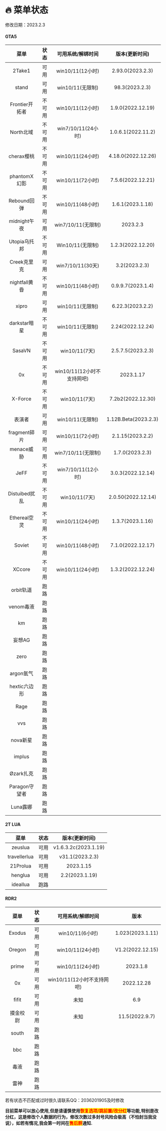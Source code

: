 # 🔥 菜单状态

修改日期：2023.2.3

<!-- tabs:start -->

#### **GTA5**

|     菜单    | 状态 |  可用系统/解绑时间 |  版本(更新时间)    |
| :---------: |:---:|:-----------------:|:-----------------: |
|    2Take1   |  可用|  win10/11(12小时)|  2.93.0(2023.2.3) |
|     stand   |  可用|   win10/11(无限制)|  98.3(2023.2.3) |
|Frontier开拓者|  不可用|  win10/11(12小时)|  1.9.0(2022.12.19)  |
|  North北域   |不可用|win7/10/11(24小时)|  1.0.6.1(2022.11.2)  |
|  cherax樱桃  |不可用|  win10/11(24小时)|  4.18.0(2022.12.26)  |
| phantomX幻影 |不可用|  win10/11(72小时)|  7.5.6(2022.12.21) |
|  Rebound回弹 | 不可用|   win10/11(48小时)|  1.6.1(2023.1.18)  |
| midnight午夜 | 可用| win7/10/11(无限制)|      2023.2.3     |
| Utopia乌托邦 | 不可用|   Win10/11(无限制)| 1.2.3(2022.12.20) |
|  Creek克里克 | 可用|  win7/10/11(30天)|3.2(2023.2.3)|
|nightfall黄昏 | 不可用|   win10/11(48小时)| 0.9.9.7(2023.1.4) |
|    xipro    | 可用|    win10/11(无限制)|   6.22.3(2023.2.2)  |
|darkstar暗星 | 不可用|    win10/11(无限制)|   2.24(2022.12.24)  |
|  SasaVN     | 不可用|     win10/11(7天) |  2.5.7.5(2023.2.3) |
|    0x       | 不可用|win10/11(12小时不支持网吧)|  2023.1.17    |
|  X-Force    | 不可用|     win10/11(7天) |   7.2b2(2022.12.30)  |
|    表演者   | 可用|   win10/11(无限制)|1.12B.Beta(2023.2.3)|
|fragment碎片 | 可用| win10/11(72小时)   |  2.1.15(2023.2.2)  |
|  menace威胁 | 可用|win7/10/11(无限制)  |  1.7.0(2023.2.3)  |
|     JeFF   |  不可用|win7/10/11(12小时) |  3.0.3(2022.12.14)  |
|Distuibed扰乱| 不可用|  win10/11(7天)    |  2.0.50(2022.12.14) |
|Ethereal空灵 | 不可用|win10/11(24小时)   |  1.3.7(2023.1.16) |
|   Soviet    | 不可用| win10/11(48小时)  |  7.1.0(2022.12.17)  |
|   XCcore    |不可用|win10/11(24小时)  |   1.3.2(2022.12.24)  |
|  orbit轨道  |  跑路|||
|  venom毒液  |  跑路|||
|    km      |  跑路|||
|   妄想AG    | 跑路|||
|   zero     |  跑路|||
| argon氩气  |  跑路|||
|hextic六边形 |  跑路|||
|   Rage     |  跑路|||
|    vvs     |  跑路|||
| nova新星   |  跑路|||
|  implus    |  跑路|||
| Øzark扎克  |  跑路|||
|Paragon守望者|  跑路|||
|  Luna露娜  |  跑路|||

#### **2T LUA**


|     菜单    | 状态  |  版本(更新时间)    |
| :---------: |:---:|:-----------------: |
|    zeuslua  |  可用|v1.6.3.2c(2023.1.19)|
| travellerlua|  可用|   v31.1(2023.2.3)   |
|   21Prolua  |  可用|      2023.1.15     |
|    henglua  |  可用|  2.2(2023.1.19)  |
|   ideallua  |  跑路|                    |

#### **RDR2**

|  菜单 |状态|可用系统/解绑时间|        版本      |
| :----:|:-:|:--------------:| :--------------: |
| Exodus|可用|win10/11(6小时)| 1.023(2023.1.11) |
|Oregon |可用|win10/11(24小时)|V1.2(2022.12.15)|
| prime |可用|win10/11(24小时)|    2023.1.8    |
|  0x   |可用|win10/11(12小时不支持网吧)|2022.12.28|
| fifit |可用|          未知  |   6.9 |
|摸金校尉|可用|          未知  | 11.5(2022.9.7)|
|  south | 跑路 |||
|   bbc  | 跑路 |||
|   毒液  |跑路 |||
|   雷神  |跑路 |||

<!-- tabs:end -->

若有状态不匹配或过时很久请联系QQ：2036201905及时修改

**目前菜单可以放心使用,但是请谨慎使用**<mark style="color:red;">**恢复选项/跳前置/改分红**</mark>**等功能,特别是改分红，这是修改个人数据的行为，修改次数过多封号风险会极高（不怕封当我没说），如若有情况,我会第一时间在**<mark style="color:red;">**售后群**</mark>**通知.**
